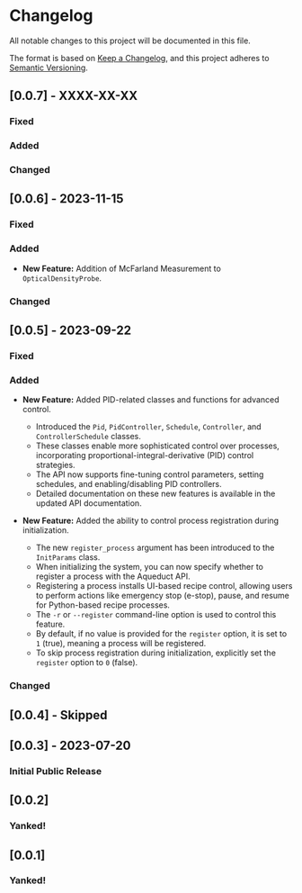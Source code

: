 # Changelog

All notable changes to this project will be documented in this file.

The format is based on [Keep a Changelog](https://keepachangelog.com/en/1.0.0/),
and this project adheres to [Semantic Versioning](https://semver.org/spec/v2.0.0.html).

## [0.0.7] - XXXX-XX-XX

### Fixed

### Added

### Changed

## [0.0.6] - 2023-11-15

### Fixed

### Added

-   **New Feature:** Addition of McFarland Measurement to `OpticalDensityProbe`.

### Changed

## [0.0.5] - 2023-09-22

### Fixed

### Added

-   **New Feature:** Added PID-related classes and functions for advanced control.

    -   Introduced the `Pid`, `PidController`, `Schedule`, `Controller`, and `ControllerSchedule` classes.
    -   These classes enable more sophisticated control over processes, incorporating proportional-integral-derivative (PID) control strategies.
    -   The API now supports fine-tuning control parameters, setting schedules, and enabling/disabling PID controllers.
    -   Detailed documentation on these new features is available in the updated API documentation.

-   **New Feature:** Added the ability to control process registration during initialization.
    -   The new `register_process` argument has been introduced to the `InitParams` class.
    -   When initializing the system, you can now specify whether to register a process with the Aqueduct API.
    -   Registering a process installs UI-based recipe control, allowing users to perform actions like emergency stop (e-stop), pause, and resume for Python-based recipe processes.
    -   The `-r` or `--register` command-line option is used to control this feature.
    -   By default, if no value is provided for the `register` option, it is set to `1` (true), meaning a process will be registered.
    -   To skip process registration during initialization, explicitly set the `register` option to `0` (false).

### Changed

## [0.0.4] - Skipped

## [0.0.3] - 2023-07-20

### Initial Public Release

## [0.0.2]

### Yanked!

## [0.0.1]

### Yanked!
